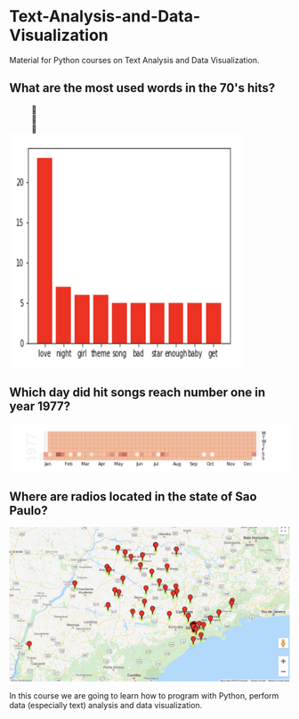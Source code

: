 # Text-Analysis-and-Data-Visualization
Material for Python courses on Text Analysis and Data Visualization.

## What are the most used words in the 70's hits?   
<dd> &#127925 </dd>   <dd> &#127925 </dd>   <dd> &#127925 </dd> 

<img src="Figures/songs70.png" height="420" width="420">


## Which day did hit songs reach number one in year 1977?

<img src="Figures/day_hit.png">


## Where are radios located in the state of Sao Paulo?

<img src="Figures/radios_brazil.png">

In this course we are going to learn how to program with Python, perform data (especially text) analysis and data visualization.
